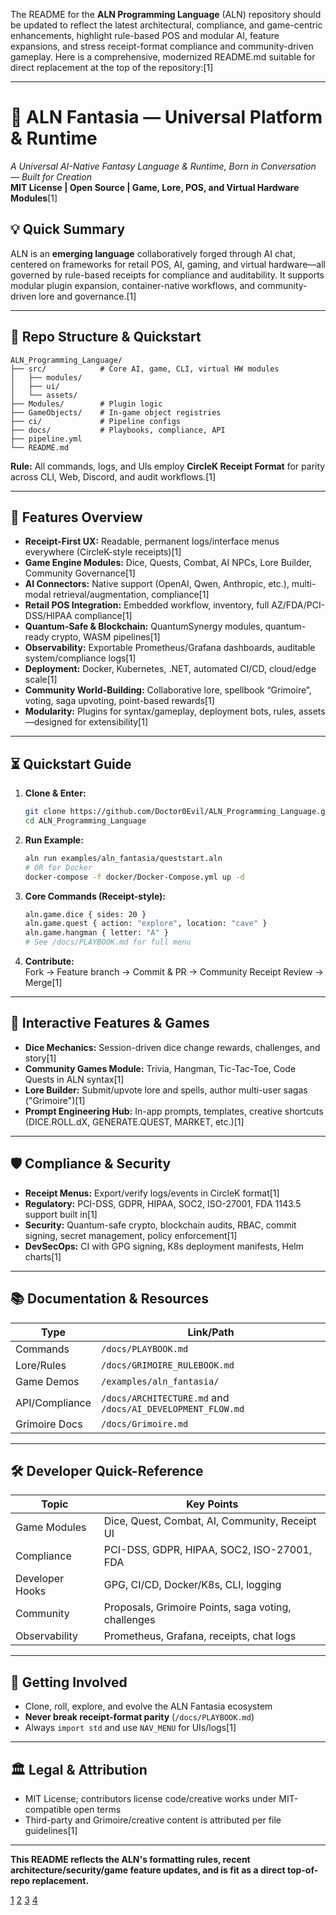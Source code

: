 The README for the **ALN Programming Language** (ALN) repository should be updated to reflect the latest architectural, compliance, and game-centric enhancements, highlight rule-based POS and modular AI, feature expansions, and stress receipt-format compliance and community-driven gameplay. Here is a comprehensive, modernized README.md suitable for direct replacement at the top of the repository:[1]

***

# 🌌 ALN Fantasia — Universal Platform & Runtime

*A Universal AI-Native Fantasy Language & Runtime, Born in Conversation — Built for Creation*  
**MIT License | Open Source | Game, Lore, POS, and Virtual Hardware Modules**[1]

## 💡 Quick Summary

ALN is an **emerging language** collaboratively forged through AI chat, centered on frameworks for retail POS, AI, gaming, and virtual hardware—all governed by rule-based receipts for compliance and auditability. It supports modular plugin expansion, container-native workflows, and community-driven lore and governance.[1]

***

## 💾 Repo Structure & Quickstart

```
ALN_Programming_Language/
├── src/            # Core AI, game, CLI, virtual HW modules
│   ├── modules/
│   ├── ui/
│   └── assets/
├── Modules/        # Plugin logic
├── GameObjects/    # In-game object registries
├── ci/             # Pipeline configs
├── docs/           # Playbooks, compliance, API
├── pipeline.yml
└── README.md
```
**Rule:** All commands, logs, and UIs employ **CircleK Receipt Format** for parity across CLI, Web, Discord, and audit workflows.[1]

***

## 🚀 Features Overview

- **Receipt-First UX:** Readable, permanent logs/interface menus everywhere (CircleK-style receipts)[1]
- **Game Engine Modules:** Dice, Quests, Combat, AI NPCs, Lore Builder, Community Governance[1]
- **AI Connectors:** Native support (OpenAI, Qwen, Anthropic, etc.), multi-modal retrieval/augmentation, compliance[1]
- **Retail POS Integration:** Embedded workflow, inventory, full AZ/FDA/PCI-DSS/HIPAA compliance[1]
- **Quantum-Safe & Blockchain:** QuantumSynergy modules, quantum-ready crypto, WASM pipelines[1]
- **Observability:** Exportable Prometheus/Grafana dashboards, auditable system/compliance logs[1]
- **Deployment:** Docker, Kubernetes, .NET, automated CI/CD, cloud/edge scale[1]
- **Community World-Building:** Collaborative lore, spellbook “Grimoire”, voting, saga upvoting, point-based rewards[1]
- **Modularity:** Plugins for syntax/gameplay, deployment bots, rules, assets—designed for extensibility[1]

***

## ⏳ Quickstart Guide

1. **Clone & Enter:**
   ```bash
   git clone https://github.com/Doctor0Evil/ALN_Programming_Language.git
   cd ALN_Programming_Language
   ```

2. **Run Example:**
   ```bash
   aln run examples/aln_fantasia/queststart.aln
   # OR for Docker
   docker-compose -f docker/Docker-Compose.yml up -d
   ```

3. **Core Commands (Receipt-style):**
   ```bash
   aln.game.dice { sides: 20 }
   aln.game.quest { action: "explore", location: "cave" }
   aln.game.hangman { letter: "A" }
   # See /docs/PLAYBOOK.md for full menu
   ```

4. **Contribute:**  
   Fork → Feature branch → Commit & PR → Community Receipt Review → Merge[1]

***

## 🎲 Interactive Features & Games

- **Dice Mechanics:** Session-driven dice change rewards, challenges, and story[1]
- **Community Games Module:** Trivia, Hangman, Tic-Tac-Toe, Code Quests in ALN syntax[1]
- **Lore Builder:** Submit/upvote lore and spells, author multi-user sagas ("Grimoire")[1]
- **Prompt Engineering Hub:** In-app prompts, templates, creative shortcuts (DICE.ROLL.dX, GENERATE.QUEST, MARKET, etc.)[1]

***

## 🛡️ Compliance & Security

- **Receipt Menus:** Export/verify logs/events in CircleK format[1]
- **Regulatory:** PCI-DSS, GDPR, HIPAA, SOC2, ISO-27001, FDA 1143.5 support built in[1]
- **Security:** Quantum-safe crypto, blockchain audits, RBAC, commit signing, secret management, policy enforcement[1]
- **DevSecOps:** CI with GPG signing, K8s deployment manifests, Helm charts[1]

***

## 📚 Documentation & Resources

| Type           | Link/Path                        |
|----------------|----------------------------------|
| Commands       | `/docs/PLAYBOOK.md`         |
| Lore/Rules     | `/docs/GRIMOIRE_RULEBOOK.md` |
| Game Demos     | `/examples/aln_fantasia/`    |
| API/Compliance | `/docs/ARCHITECTURE.md` and `/docs/AI_DEVELOPMENT_FLOW.md` |
| Grimoire Docs  | `/docs/Grimoire.md`           |

***

## 🛠️ Developer Quick-Reference

| Topic           | Key Points                                              |
|-----------------|--------------------------------------------------------|
| Game Modules    | Dice, Quest, Combat, AI, Community, Receipt UI         |
| Compliance      | PCI-DSS, GDPR, HIPAA, SOC2, ISO-27001, FDA             |
| Developer Hooks | GPG, CI/CD, Docker/K8s, CLI, logging                   |
| Community       | Proposals, Grimoire Points, saga voting, challenges    |
| Observability   | Prometheus, Grafana, receipts, chat logs               |

***

## 🚦 Getting Involved

- Clone, roll, explore, and evolve the ALN Fantasia ecosystem
- **Never break receipt-format parity** (`/docs/PLAYBOOK.md`)
- Always `import std` and use `NAV_MENU` for UIs/logs[1]

***

## 🏛️ Legal & Attribution

- MIT License; contributors license code/creative works under MIT-compatible open terms
- Third-party and Grimoire/creative content is attributed per file guidelines[1]

***

**This README reflects the ALN's formatting rules, recent architecture/security/game feature updates, and is fit as a direct top-of-repo replacement.**



[1](https://github.com/Doctor0Evil/ALN_Programming_Language)
[2](https://github.com/Doctor0Evil)
[3](https://github.com/copilot)
[4](https://github.com/issues)
